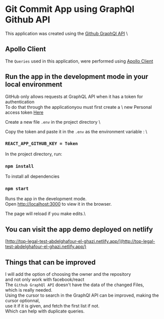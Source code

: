 # Git Commit App using GraphQl Github API

This application was created using the [Github GraphQl API](https://docs.github.com/en/graphql) \

## Apollo Client

The `Queries` used in this application, were performed using [Apollo Client](https://www.apollographql.com/docs/react/)

## Run the app in the development mode in your local environment

GitHub only allows requests at GraphQL API when it has a token for authentication \
To do that through the applicationyou must first create a \ new Personal access token [Here](https://github.com/settings/tokens)

Create a new file `.env` in the project directory \

Copy the token and paste it in the `.env` as the environment variable : \

### `REACT_APP_GITHUB_KEY = Token`

In the project directory, run:

### `npm install`

To install all dependencies

### `npm start`

Runs the app in the development mode.\
Open [http://localhost:3000](http://localhost:3000) to view it in the browser.

The page will reload if you make edits.\

## You can visit the app demo deployed on netlify

[http://top-legal-test-abdelghafour-el-ghazi.netlify.app/](http://top-legal-test-abdelghafour-el-ghazi.netlify.app/)

## Things that can be improved

I will add the option of choosing the owner and the repository \
and not only work with facebook/react \
The `Github GraphQl API` doesn't have the data of the changed Files, \
which is really needed. \
Using the cursor to search in the GraphQl API can be improved, making the cursor optionnal,\
use it if it is given, and fetch the first list if not. \
Which can help with duplicate queries.

